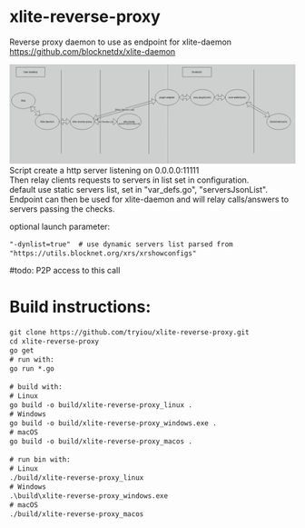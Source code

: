 # xlite-reverse-proxy
Reverse proxy daemon to use as endpoint for xlite-daemon \
https://github.com/blocknetdx/xlite-daemon 


![Image Description](.github/image.png)
Script create a http server listening on 0.0.0.0:11111 \
Then relay clients requests to servers in list set in configuration. \
default use static servers list, set in "var_defs.go", "serversJsonList". \
Endpoint can then be used for xlite-daemon and will relay calls/answers to servers passing the checks.

optional launch parameter:

    "-dynlist=true"  # use dynamic servers list parsed from "https://utils.blocknet.org/xrs/xrshowconfigs" 
#todo: P2P access to this call 

# Build instructions:
```
git clone https://github.com/tryiou/xlite-reverse-proxy.git
cd xlite-reverse-proxy
go get
# run with:
go run *.go

# build with:
# Linux
go build -o build/xlite-reverse-proxy_linux .
# Windows
go build -o build/xlite-reverse-proxy_windows.exe .
# macOS
go build -o build/xlite-reverse-proxy_macos .

# run bin with:
# Linux
./build/xlite-reverse-proxy_linux
# Windows
.\build\xlite-reverse-proxy_windows.exe
# macOS
./build/xlite-reverse-proxy_macos
```
 
